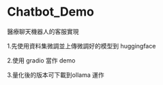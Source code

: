 # Chatbot_Demo

醫療聊天機器人的客服實現

1.先使用資料集微調並上傳微調好的模型到 huggingface

2.使用 gradio 當作 demo

3.量化後的版本可下載到ollama 運作
